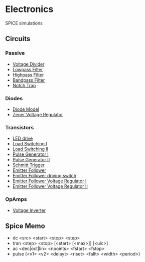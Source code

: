 # Electronics
SPICE simulations

## Circuits
### Passive 
- [Voltage Divider](./src/passive/div.cir)
- [Lowpass Filter](./src/passive/lowpass.cir)
- [Highpass Filter](./src/passive/highpass.cir)
- [Bandpass Filter](./src/passive/bandpass.cir)
- [Notch Trap](./src/passive/notch.cirp)

### Diodes
- [Diode Model](./src/diodes/diode.cir)
- [Zener Voltage Regulator](./src/diodes/zenreg.cir)

### Transistors
- [LED drive](./src/transistors/led_drive.cir)
- [Load Switching I](./src/transistors/switching_load_a.cir)
- [Load Switching II](./src/transistors/switching_load_b.cir)
- [Pulse Generator I](./src/transistors/pulse_gen_1.cir)
- [Pulse Generator II](./src/transistors/pulse_gen_2.cir)
- [Schmitt Trigger](./src/transistors/schmitt_trigger.cir)
- [Emitter Follower](./src/transistors/ef.cir)
- [Emitter Follower driving switch](./src/transistors/efdrive.cir)
- [Emitter Follower Voltage Regulator I](./src/transistors/efreg_1.cir)
- [Emitter Follower Voltage Regulator II](./src/transistors/efreg_2.cir)

### OpAmps
- [Voltage Inverter](./src/opamps/inverter.cir)

## Spice Memo
- dc \<src\> \<start\> \<stop\> \<step\>
- tran \<step\> \<stop\> [\<start\> [\<max\>]] [\<uic\>]
- ac \<dec|oct|lin\> \<npoints\> \<fstart\> \<fstop\>
- pulse (\<v1\> \<v2\> \<delayt\> \<riset\> \<fallt\> \<width\> \<period\>)